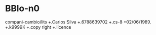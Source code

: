 # BBlo-n0
compani-cambio/lits
+.Carlos Silva
+.6788639702
+.cs-8
+02/06/1989.
+.k9999K
+.copy right
+.licence 